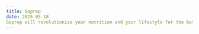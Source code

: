 ```yaml
---
title: Goprep
date: 2025-05-18
Goprep will revolutionize your nutrition and your lifestyle for the better!
---
```

